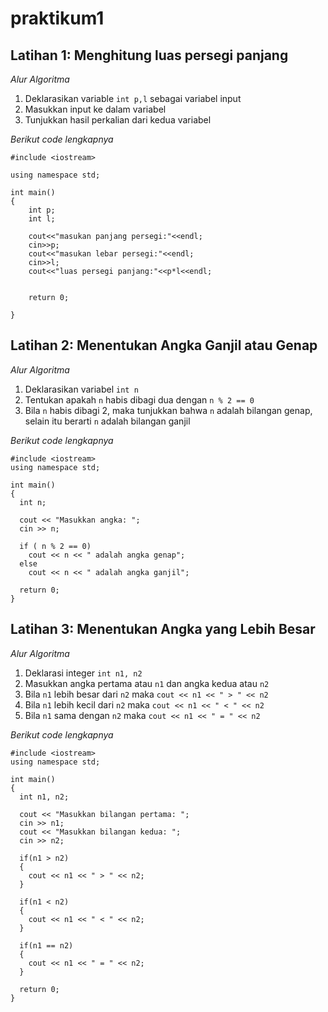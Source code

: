 # praktikum1


## Latihan 1: Menghitung luas persegi panjang

*Alur Algoritma*
1. Deklarasikan variable `int p,l` sebagai variabel input
2. Masukkan input ke dalam variabel
3. Tunjukkan hasil perkalian dari kedua variabel

*Berikut code lengkapnya*
```
#include <iostream>

using namespace std;

int main()
{
    int p;
    int l;

    cout<<"masukan panjang persegi:"<<endl;
    cin>>p;
    cout<<"masukan lebar persegi:"<<endl;
    cin>>l;
    cout<<"luas persegi panjang:"<<p*l<<endl;


    return 0;

}

```

## Latihan 2: Menentukan Angka Ganjil atau Genap

*Alur Algoritma*
1. Deklarasikan variabel `int n`
2. Tentukan apakah `n` habis dibagi dua dengan `n % 2 == 0`
3. Bila `n` habis dibagi 2, maka tunjukkan bahwa `n` adalah bilangan genap, selain itu berarti `n` adalah bilangan ganjil

*Berikut code lengkapnya*
```
#include <iostream>
using namespace std;

int main()
{
  int n;
  
  cout << "Masukkan angka: ";
  cin >> n;
  
  if ( n % 2 == 0)
    cout << n << " adalah angka genap";
  else
    cout << n << " adalah angka ganjil";
  
  return 0;
}
```

## Latihan 3: Menentukan Angka yang Lebih Besar

*Alur Algoritma*
1. Deklarasi integer `int n1, n2`
2. Masukkan angka pertama atau `n1` dan angka kedua atau `n2`
3. Bila `n1` lebih besar dari `n2` maka `cout << n1 << " > " << n2`
4. Bila `n1` lebih kecil dari `n2` maka `cout << n1 << " < " << n2`
5. Bila `n1` sama dengan `n2` maka `cout << n1 << " = " << n2`

*Berikut code lengkapnya*
```
#include <iostream>
using namespace std;

int main()
{
  int n1, n2;

  cout << "Masukkan bilangan pertama: ";
  cin >> n1;
  cout << "Masukkan bilangan kedua: ";
  cin >> n2;

  if(n1 > n2)
  {
    cout << n1 << " > " << n2;
  }

  if(n1 < n2)
  {
    cout << n1 << " < " << n2;
  }

  if(n1 == n2)
  {
    cout << n1 << " = " << n2;
  }

  return 0;
}
```